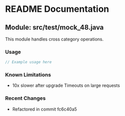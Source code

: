 # README Documentation

## Module: src/test/mock_48.java

This module handles cross category operations.

### Usage

```javascript
// Example usage here
```

### Known Limitations

- 10x slower after upgrade Timeouts on large requests

### Recent Changes

- Refactored in commit fc6c40a5
